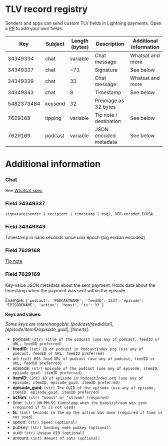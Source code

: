 # TLV record registry
Senders and apps can send custom TLV fields in Lightning payments. Open a [PR](https://github.com/satoshisstream/satoshis.stream/pulls) to add your own fields.


| Key        	| Subject 	| Length (bytes) 	| Description                	| Additional information 	|
|------------	|---------	|----------------	|----------------------------	|------------------------	|
| 34349334      | chat          | variable              | Chat message                  | Whatsat and more              |
| 34349337      | chat          | ~71                   | Signature                     | See below                     |
| 34349339      | chat          | 33                    | Chat message                  | Whatsat and more              |
| 34349343      | chat          | 8                     | Timestamp                     | See below                     |
| 5482373484    | keysend       | 32                    | Preimage as 32 bytes          |                               |
| 7629168       | tipping       | variable              | Tip note / destination        | See below                     |
| 7629169       | podcast       | variable              | JSON encoded metadata         | See below                     |



# Additional information
### Chat
See [Whatsat spec](https://github.com/joostjager/whatsat#protocol)
### Field 34349337
`signature(sender | recipient | timestamp | msg), DER-encoded ECDSA`
### Field 34349343
Timestamp in nano seconds since unix epoch (big endian encoded)
### Field 7629168
[Tip note](https://github.com/lightningnetwork/lnd/releases/tag/v0.9.0-beta)
### Field 7629169
Key-value JSON metadata about the sent payment. Holds data about the timestamp when the payment was sent within the episode.

Example: `{'podcast': 'PODCASTNAME', 'feedID': 1337, 'episode': 'EPISODENAME', 'action': 'boost', 'ts': 33 }`

**Keys and values:**

_Some keys are interchangable: [podcast/feedid/url], [episode/itemID/episode_guid], [time/ts]._

* podcast: `(str) Title of the podcast (use any of podcast, feedID or URL, feedID preferred)`
* **feedID**: `(int) ID of podcast in PodcastIndex.org (use any of podcast, feedID or URL, feedID preferred)`
* url: `(int) RSS feed URL of podcast (use any of podcast, feedID or URL, feedID preferred)`
* episode: `(str) Episode of the podcast (use any of episode, itemID, episode_guid. itemID preferred)`
* **itemID**: `(int) ID of episode in PodcastIndex.org (use any of episode, itemID, episode_guid. itemID preferred)`
* **episode_guid**: `(str) The GUID of the episode (use any of episode, itemID, episode_guid. itemID preferred)`
* **action**: `(str) "boost" or "stream" (required)`
* time: `(str) HH:MM:SS timestamp when the boost/stream was sent (required if ts is not used)`
* **ts**: `(int) Seconds in the ep the action was done (required if time is not used)`
* speed: `(str) Speed (optional)`
* pubkey: `(str) Sending node pubkey (optional)`
* uuid: `(str) Unique UID (optional)`
* amount: `(int) Amount of sats (optional)`

